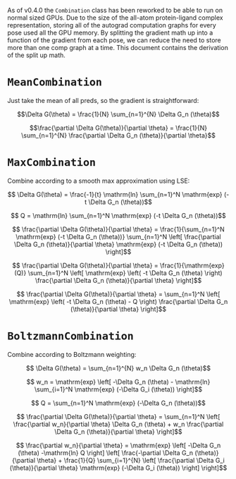 As of v0.4.0 the `Combination` class has been reworked to be able to run on normal sized
GPUs. Due to the size of the all-atom protein-ligand complex representation, storing all
of the autograd computation graphs for every pose used all the GPU memory. By splitting
the gradient math up into a function of the gradient from each pose, we can reduce the
need to store more than one comp graph at a time. This document contains the derivation
of the split up math.

# `MeanCombination`
Just take the mean of all preds, so the gradient is straightforward:
```math
\Delta G(\theta) = \frac{1}{N} \sum_{n=1}^{N} \Delta G_n (\theta)
```
```math
\frac{\partial \Delta G(\theta)}{\partial \theta} = \frac{1}{N} \sum_{n=1}^{N} \frac{\partial \Delta G_n (\theta)}{\partial \theta}
```

# `MaxCombination`
Combine according to a smooth max approximation using LSE:
```math
    \Delta G(\theta) = \frac{-1}{t} \mathrm{ln} \sum_{n=1}^N \mathrm{exp} (-t \Delta G_n (\theta))
```

```math
    Q = \mathrm{ln} \sum_{n=1}^N \mathrm{exp} (-t \Delta G_n (\theta))
```

```math
    \frac{\partial \Delta G(\theta)}{\partial \theta} = \frac{1}{\sum_{n=1}^N \mathrm{exp} (-t \Delta G_n (\theta))} \sum_{n=1}^N \left[ \frac{\partial \Delta G_n (\theta)}{\partial \theta} \mathrm{exp} (-t \Delta G_n (\theta)) \right]
```

```math
        \frac{\partial \Delta G(\theta)}{\partial \theta} = \frac{1}{\mathrm{exp}(Q)} \sum_{n=1}^N \left[ \mathrm{exp} \left( -t \Delta G_n (\theta) \right) \frac{\partial \Delta G_n (\theta)}{\partial \theta} \right]
```

```math
        \frac{\partial \Delta G(\theta)}{\partial \theta} = \sum_{n=1}^N \left[ \mathrm{exp} \left( -t \Delta G_n (\theta) - Q \right) \frac{\partial \Delta G_n (\theta)}{\partial \theta} \right]
```

# `BoltzmannCombination`
Combine according to Boltzmann weighting:
```math
    \Delta G(\theta) = \sum_{n=1}^{N} w_n \Delta G_n (\theta)
```

```math
    w_n = \mathrm{exp} \left[ -\Delta G_n (\theta) - \mathrm{ln} \sum_{i=1}^N \mathrm{exp} (-\Delta G_i (\theta)) \right]
```

```math
    Q = \sum_{n=1}^N \mathrm{exp} (-\Delta G_n (\theta))
```

```math
    \frac{\partial \Delta G(\theta)}{\partial \theta} = \sum_{n=1}^N \left[ \frac{\partial w_n}{\partial \theta} \Delta G_n (\theta) + w_n \frac{\partial \Delta G_n (\theta)}{\partial \theta} \right]
```

```math
    \frac{\partial w_n}{\partial \theta} = \mathrm{exp} \left[ -\Delta G_n (\theta) -\mathrm{ln} Q \right] \left[ \frac{-\partial \Delta G_n (\theta)}{\partial \theta} + \frac{1}{Q} \sum_{i=1}^{N} \left[ \frac{\partial \Delta G_i (\theta)}{\partial \theta} \mathrm{exp} (-\Delta G_i (\theta)) \right] \right]
```
